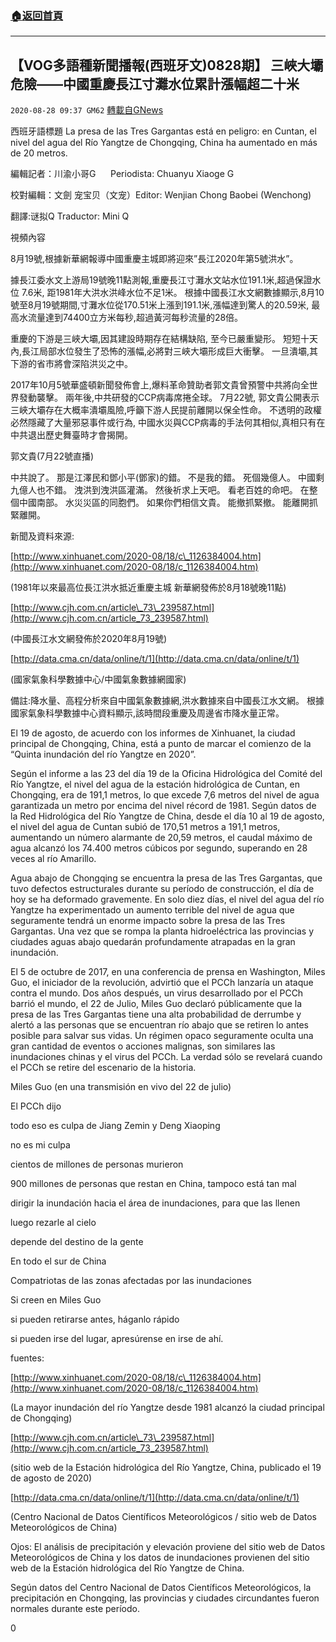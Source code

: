 ###  [:house:返回首頁](https://github.com/ourhimalayas/txt)
---

## 【VOG多語種新聞播報(西班牙文)0828期】 三峽大壩危險——中國重慶長江寸灘水位累計漲幅超二十米
`2020-08-28 09:37 GM62` [轉載自GNews](https://gnews.org/zh-hant/322000/)

西班牙語標題 La presa de las Tres Gargantas está en peligro: en Cuntan, el nivel del agua del Río Yangtze de Chongqing, China ha aumentado en más de 20 metros.

編輯記者：川渝小哥G      Periodista: Chuanyu Xiaoge G

校對編輯：文劍 宠宝贝（文宠）Editor: Wenjian Chong Baobei (Wenchong)

翻譯:谜拟Q Traductor: Mini Q

視頻內容

8月19號,根據新華網報導中國重慶主城即將迎來”長江2020年第5號洪水”。

據長江委水文上游局19號晚11點測報,重慶長江寸灘水文站水位191.1米,超過保證水位 7.6米, 距1981年大洪水洪峰水位不足1米。 根據中國長江水文網數據顯示,8月10號至8月19號期間,寸灘水位從170.51米上漲到191.1米,漲幅達到驚人的20.59米, 最高水流量達到74400立方米每秒,超過黃河每秒流量的28倍。

重慶的下游是三峽大壩,因其建設時期存在結構缺陷, 至今已嚴重變形。 短短十天內,長江局部水位發生了恐怖的漲幅,必將對三峽大壩形成巨大衝擊。 一旦潰壩,其下游的省市將會深陷洪災之中。

2017年10月5號華盛頓新聞發佈會上,爆料革命贊助者郭文貴曾預警中共將向全世界發動襲擊。 兩年後,中共研發的CCP病毒席捲全球。 7月22號, 郭文貴公開表示三峽大壩存在大概率潰壩風險,呼籲下游人民提前離開以保全性命。 不透明的政權必然隱藏了大量邪惡事件或行為, 中國水災與CCP病毒的手法何其相似,真相只有在中共退出歷史舞臺時才會揭開。

郭文貴(7月22號直播)

中共說了。 那是江澤民和鄧小平(鄧家)的錯。 不是我的錯。 死個幾億人。 中國剩九億人也不錯。 洩洪到洩洪區灌滿。 然後祈求上天吧。 看老百姓的命吧。 在整個中國南部。 水災災區的同胞們。 如果你們相信文貴。 能撤抓緊撤。 能離開抓緊離開。

新聞及資料來源:

[http://www.xinhuanet.com/2020-08/18/c\_1126384004.htm](http://www.xinhuanet.com/2020-08/18/c_1126384004.htm)

(1981年以來最高位長江洪水抵近重慶主城 新華網發佈於8月18號晚11點)

[http://www.cjh.com.cn/article\_73\_239587.html](http://www.cjh.com.cn/article_73_239587.html)

(中國長江水文網發佈於2020年8月19號)

[http://data.cma.cn/data/online/t/1](http://data.cma.cn/data/online/t/1)

(國家氣象科學數據中心/中國氣象數據網國家)

備註:降水量、高程分析來自中國氣象數據網,洪水數據來自中國長江水文網。 根據國家氣象科學數據中心資料顯示,該時間段重慶及周邊省市降水量正常。



El 19 de agosto, de acuerdo con los informes de Xinhuanet, la ciudad principal de Chongqing, China, está a punto de marcar el comienzo de la “Quinta inundación del río Yangtze en 2020”.

Según el informe a las 23 del día 19 de la Oficina Hidrológica del Comité del Río Yangtze, el nivel del agua de la estación hidrológica de Cuntan, en Chongqing, era de 191,1 metros, lo que excede 7,6 metros del nivel de agua garantizada un metro por encima del nivel récord de 1981. Según datos de la Red Hidrológica del Río Yangtze de China, desde el día 10 al 19 de agosto, el nivel del agua de Cuntan subió de 170,51 metros a 191,1 metros, aumentando un número alarmante de 20,59 metros, el caudal máximo de agua alcanzó los 74.400 metros cúbicos por segundo, superando en 28 veces al río Amarillo.

Agua abajo de Chongqing se encuentra la presa de las Tres Gargantas, que tuvo defectos estructurales durante su período de construcción, el día de hoy se ha deformado gravemente. En solo diez días, el nivel del agua del río Yangtze ha experimentado un aumento terrible del nivel de agua que seguramente tendrá un enorme impacto sobre la presa de las Tres Gargantas. Una vez que se rompa la planta hidroeléctrica las provincias y ciudades aguas abajo quedarán profundamente atrapadas en la gran inundación.

El 5 de octubre de 2017, en una conferencia de prensa en Washington, Miles Guo, el iniciador de la revolución, advirtió que el PCCh lanzaría un ataque contra el mundo. Dos años después, un virus desarrollado por el PCCh barrió el mundo, el 22 de Julio, Miles Guo declaró públicamente que la presa de las Tres Gargantas tiene una alta probabilidad de derrumbe y alertó a las personas que se encuentran río abajo que se retiren lo antes posible para salvar sus vidas. Un régimen opaco seguramente oculta una gran cantidad de eventos o acciones malignas, son similares las inundaciones chinas y el virus del PCCh. La verdad sólo se revelará cuando el PCCh se retire del escenario de la historia.

Miles Guo (en una transmisión en vivo del 22 de julio)

El PCCh dijo

todo eso es culpa de Jiang Zemin y Deng Xiaoping

no es mi culpa

cientos de millones de personas murieron

900 millones de personas que restan en China, tampoco está tan mal

dirigir la inundación hacia el área de inundaciones, para que las llenen

luego rezarle al cielo

depende del destino de la gente

En todo el sur de China

Compatriotas de las zonas afectadas por las inundaciones

Si creen en Miles Guo

si pueden retirarse antes, háganlo rápido

si pueden irse del lugar, apresúrense en irse de ahí.



fuentes:

[http://www.xinhuanet.com/2020-08/18/c\_1126384004.htm](http://www.xinhuanet.com/2020-08/18/c_1126384004.htm)

(La mayor inundación del río Yangtze desde 1981 alcanzó la ciudad principal de Chongqing)

[http://www.cjh.com.cn/article\_73\_239587.html](http://www.cjh.com.cn/article_73_239587.html)

(sitio web de la Estación hidrológica del Río Yangtze, China, publicado el 19 de agosto de 2020)

[http://data.cma.cn/data/online/t/1](http://data.cma.cn/data/online/t/1)

(Centro Nacional de Datos Científicos Meteorológicos / sitio web de Datos Meteorológicos de China)

Ojos: El análisis de precipitación y elevación proviene del sitio web de Datos Meteorológicos de China y los datos de inundaciones provienen del sitio web de la Estación hidrológica del Río Yangtze de China.

Según datos del Centro Nacional de Datos Científicos Meteorológicos, la precipitación en Chongqing, las provincias y ciudades circundantes fueron normales durante este período.

0
